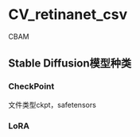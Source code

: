 # CV_retinanet_csv

CBAM 



## Stable Diffusion模型种类

### CheckPoint 
文件类型ckpt，safetensors
### LoRA

